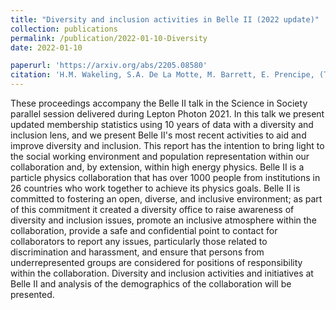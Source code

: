 ```yaml
---
title: "Diversity and inclusion activities in Belle II (2022 update)"
collection: publications
permalink: /publication/2022-01-10-Diversity
date: 2022-01-10

paperurl: 'https://arxiv.org/abs/2205.08580'
citation: 'H.M. Wakeling, S.A. De La Motte, M. Barrett, E. Prencipe, (The Belle II Collaboration), 2022: Diversity and inclusion activities in Belle II, arXiv:2205.08580'
---
```


These proceedings accompany the Belle II talk in the Science in Society parallel session delivered during Lepton Photon 2021. In this talk we present updated membership statistics using 10 years of data with a diversity and inclusion lens, and we present Belle II's most recent activities to aid and improve diversity and inclusion. This report has the intention to bring light to the social working environment and population representation within our collaboration and, by extension, within high energy physics.
Belle II is a particle physics collaboration that has over 1000 people from institutions in 26 countries who work together to achieve its physics goals. Belle II is committed to fostering an open, diverse, and inclusive environment; as part of this commitment it created a diversity office to raise awareness of diversity and inclusion issues, promote an inclusive atmosphere within the collaboration, provide a safe and confidential point to contact for collaborators to report any issues, particularly those related to discrimination and harassment, and ensure that persons from underrepresented groups are considered for positions of responsibility within the collaboration. Diversity and inclusion activities and initiatives at Belle II and analysis of the demographics of the collaboration will be presented. 